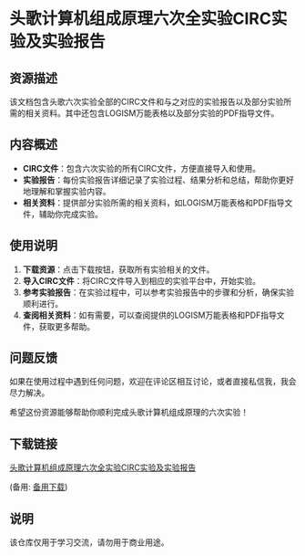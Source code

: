 # 头歌计算机组成原理六次全实验CIRC实验及实验报告

## 资源描述

该文档包含头歌六次实验全部的CIRC文件和与之对应的实验报告以及部分实验所需的相关资料。其中还包含LOGISM万能表格以及部分实验的PDF指导文件。

## 内容概述

- **CIRC文件**：包含六次实验的所有CIRC文件，方便直接导入和使用。
- **实验报告**：每份实验报告详细记录了实验过程、结果分析和总结，帮助你更好地理解和掌握实验内容。
- **相关资料**：提供部分实验所需的相关资料，如LOGISM万能表格和PDF指导文件，辅助你完成实验。

## 使用说明

1. **下载资源**：点击下载按钮，获取所有实验相关的文件。
2. **导入CIRC文件**：将CIRC文件导入到相应的实验平台中，开始实验。
3. **参考实验报告**：在实验过程中，可以参考实验报告中的步骤和分析，确保实验顺利进行。
4. **查阅相关资料**：如有需要，可以查阅提供的LOGISM万能表格和PDF指导文件，获取更多帮助。

## 问题反馈

如果在使用过程中遇到任何问题，欢迎在评论区相互讨论，或者直接私信我，我会尽力解决。

希望这份资源能够帮助你顺利完成头歌计算机组成原理的六次实验！

## 下载链接
[头歌计算机组成原理六次全实验CIRC实验及实验报告](https://pan.quark.cn/s/d148e48c2d5b) 

(备用: [备用下载](https://pan.baidu.com/s/15ER4uu5KYT8PkJchu_SHFQ?pwd=1234))

## 说明

该仓库仅用于学习交流，请勿用于商业用途。
